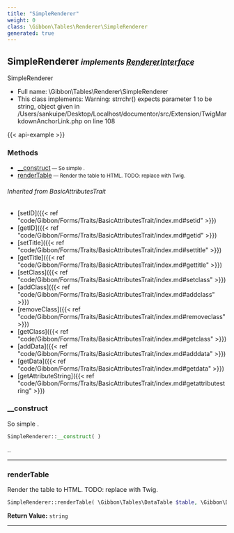 ```yaml
---
title: "SimpleRenderer"
weight: 0
class: \Gibbon\Tables\Renderer\SimpleRenderer
generated: true
---
```


## SimpleRenderer <small><i>implements <abbr title="\Gibbon\Tables\Renderer\RendererInterface">RendererInterface</abbr></i></small>

SimpleRenderer



* Full name: \Gibbon\Tables\Renderer\SimpleRenderer
* This class implements: 
Warning: strrchr() expects parameter 1 to be string, object given in /Users/sankuipe/Desktop/Localhost/documentor/src/Extension/TwigMarkdownAnchorLink.php on line 108


{{< api-example >}} 



### Methods

- [__construct](#__construct)<small> — So simple .</small>
- [renderTable](#rendertable)<small> — Render the table to HTML. TODO: replace with Twig.</small>




###### Inherited from BasicAttributesTrait
- [setID]({{< ref "code/Gibbon/Forms/Traits/BasicAttributesTrait/index.md#setid" >}})
- [getID]({{< ref "code/Gibbon/Forms/Traits/BasicAttributesTrait/index.md#getid" >}})
- [setTitle]({{< ref "code/Gibbon/Forms/Traits/BasicAttributesTrait/index.md#settitle" >}})
- [getTitle]({{< ref "code/Gibbon/Forms/Traits/BasicAttributesTrait/index.md#gettitle" >}})
- [setClass]({{< ref "code/Gibbon/Forms/Traits/BasicAttributesTrait/index.md#setclass" >}})
- [addClass]({{< ref "code/Gibbon/Forms/Traits/BasicAttributesTrait/index.md#addclass" >}})
- [removeClass]({{< ref "code/Gibbon/Forms/Traits/BasicAttributesTrait/index.md#removeclass" >}})
- [getClass]({{< ref "code/Gibbon/Forms/Traits/BasicAttributesTrait/index.md#getclass" >}})
- [addData]({{< ref "code/Gibbon/Forms/Traits/BasicAttributesTrait/index.md#adddata" >}})
- [getData]({{< ref "code/Gibbon/Forms/Traits/BasicAttributesTrait/index.md#getdata" >}})
- [getAttributeString]({{< ref "code/Gibbon/Forms/Traits/BasicAttributesTrait/index.md#getattributestring" >}})



### __construct

So simple .

```php
SimpleRenderer::__construct( )
```

..







---

### renderTable

Render the table to HTML. TODO: replace with Twig.

```php
SimpleRenderer::renderTable( \Gibbon\Tables\DataTable $table, \Gibbon\Domain\DataSet $dataSet ): string
```






**Return Value:**
`string`  



---

